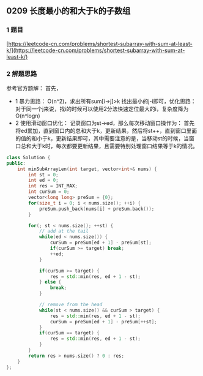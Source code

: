 ## 0209 长度最小的和大于k的子数组

### 1 题目
[https://leetcode-cn.com/problems/shortest-subarray-with-sum-at-least-k/](https://leetcode-cn.com/problems/shortest-subarray-with-sum-at-least-k/)

### 2 解题思路
参考官方题解： 
首先，
- 1 暴力思路： O(n^2)，求出所有sum[i->j]>k 找出最小的j-i即可，优化思路：对于同一个j来说，找i的时候可以使用2分法快速定位最大的i，复杂度降为O(n^logn)
- 2 使用滑动窗口优化： 记录窗口为st->ed，那么每次移动窗口操作为： 首先将ed累加，直到窗口内的总和大于k，更新结果，然后将st++，直到窗口里面的值的和小于k，更新结果即可，其中需要注意的是，当移动st的时候，当窗口总和大于k时，每次都要更新结果，且需要特别处理窗口结果等于k的情况。

```cpp
class Solution {
public:
    int minSubArrayLen(int target, vector<int>& nums) {
        int st = 0;
        int ed = 0;
        int res = INT_MAX;
        int curSum = 0;
        vector<long long> preSum = {0};
        for(size_t i = 0; i < nums.size(); ++i) {
            preSum.push_back(nums[i] + preSum.back());
        }

        for(; st < nums.size(); ++st) {
            // add at the tail
            while(ed < nums.size()) {
                curSum = preSum[ed + 1] - preSum[st];
                if(curSum >= target) break;
                ++ed;
            }

            if(curSum >= target) {
                res = std::min(res, ed + 1 - st);
            } else {
                break;
            }

            // remove from the head
            while(st < nums.size() && curSum > target) {
                res = std::min(res, ed + 1 - st);
                curSum = preSum[ed + 1] - preSum[++st];
            }
            if(curSum == target) {
                res = std::min(res, ed + 1 - st);
            }
        }
        return res > nums.size() ? 0 : res;
    }
};
```